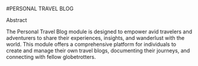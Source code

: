 #PERSONAL TRAVEL BLOG 

Abstract

The Personal Travel Blog module is designed to empower avid travelers and adventurers to share their experiences, insights, and wanderlust with the world. This module offers a comprehensive platform for individuals to create and manage their own travel blogs, documenting their journeys, and connecting with fellow globetrotters.
